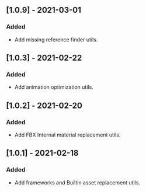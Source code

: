 ﻿## [1.0.9] - 2021-03-01
### Added
- Add missing reference finder utils.

## [1.0.3] - 2021-02-22
### Added
- Add animation optimization utils.

## [1.0.2] - 2021-02-20
### Added
- Add FBX Internal material replacement utils.

## [1.0.1] - 2021-02-18
### Added
- Add frameworks and Builtin asset replacement utils.